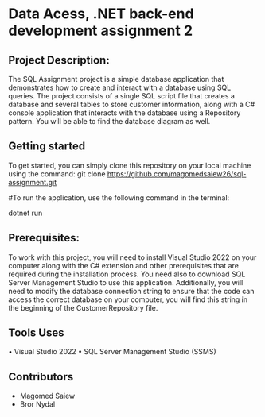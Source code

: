 # Data Acess, .NET back-end development assignment 2

## Project Description:

The SQL Assignment project is a simple database application that demonstrates how to create and interact with a database using SQL queries. The project consists of a single SQL script file that creates a database and several tables to store customer information, along with a C# console application that interacts with the database using a Repository pattern. You will be able to find the database diagram as well.

## Getting started

To get started, you can simply clone this repository on your local machine using the command:
git clone https://github.com/magomedsaiew26/sql-assignment.git

#To run the application, use the following command in the terminal:

dotnet run

## Prerequisites:

To work with this project, you will need to install Visual Studio 2022 on your computer along with the C# extension and other prerequisites that are required during the installation process. You need also to download SQL Server Management Studio to use this application. Additionally, you will need to modify the database connection string to ensure that the code can access the correct database on your computer, you will find this string in the beginning of the CustomerRepository file.

## Tools Uses

•	Visual Studio 2022
•	SQL Server Management Studio (SSMS)


## Contributors
- Magomed Saiew
- Bror Nydal
